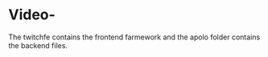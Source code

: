 # Video-
The twitchfe contains the frontend farmework and the apolo folder contains the backend files.
